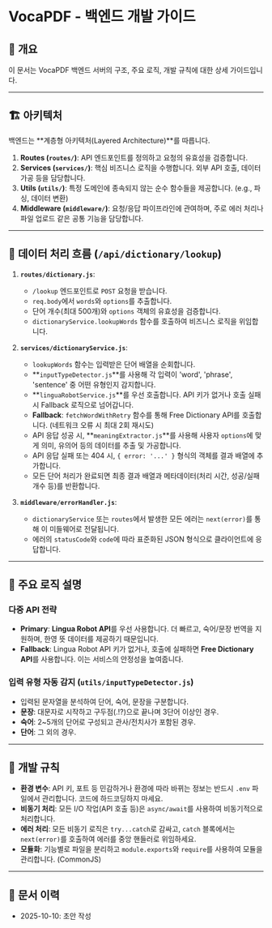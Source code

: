# VocaPDF - 백엔드 개발 가이드

## 📌 개요

이 문서는 VocaPDF 백엔드 서버의 구조, 주요 로직, 개발 규칙에 대한 상세 가이드입니다.

---

## 🏗️ 아키텍처

백엔드는 **계층형 아키텍처(Layered Architecture)**를 따릅니다.

1.  **Routes (`routes/`)**: API 엔드포인트를 정의하고 요청의 유효성을 검증합니다.
2.  **Services (`services/`)**: 핵심 비즈니스 로직을 수행합니다. 외부 API 호출, 데이터 가공 등을 담당합니다.
3.  **Utils (`utils/`)**: 특정 도메인에 종속되지 않는 순수 함수들을 제공합니다. (e.g., 파싱, 데이터 변환)
4.  **Middleware (`middleware/`)**: 요청/응답 파이프라인에 관여하며, 주로 에러 처리나 파일 업로드 같은 공통 기능을 담당합니다.

---

## 🔄 데이터 처리 흐름 (`/api/dictionary/lookup`)

1.  **`routes/dictionary.js`**:
    -   `/lookup` 엔드포인트로 `POST` 요청을 받습니다.
    -   `req.body`에서 `words`와 `options`를 추출합니다.
    -   단어 개수(최대 500개)와 `options` 객체의 유효성을 검증합니다.
    -   `dictionaryService.lookupWords` 함수를 호출하여 비즈니스 로직을 위임합니다.

2.  **`services/dictionaryService.js`**:
    -   `lookupWords` 함수는 입력받은 단어 배열을 순회합니다.
    -   **`inputTypeDetector.js`**를 사용해 각 입력이 'word', 'phrase', 'sentence' 중 어떤 유형인지 감지합니다.
    -   **`linguaRobotService.js`**를 우선 호출합니다. API 키가 없거나 호출 실패 시 Fallback 로직으로 넘어갑니다.
    -   **Fallback**: `fetchWordWithRetry` 함수를 통해 Free Dictionary API를 호출합니다. (네트워크 오류 시 최대 2회 재시도)
    -   API 응답 성공 시, **`meaningExtractor.js`**를 사용해 사용자 `options`에 맞게 의미, 유의어 등의 데이터를 추출 및 가공합니다.
    -   API 응답 실패 또는 404 시, `{ error: '...' }` 형식의 객체를 결과 배열에 추가합니다.
    -   모든 단어 처리가 완료되면 최종 결과 배열과 메타데이터(처리 시간, 성공/실패 개수 등)를 반환합니다.

3.  **`middleware/errorHandler.js`**:
    -   `dictionaryService` 또는 `routes`에서 발생한 모든 에러는 `next(error)`를 통해 이 미들웨어로 전달됩니다.
    -   에러의 `statusCode`와 `code`에 따라 표준화된 JSON 형식으로 클라이언트에 응답합니다.

---

## 🔑 주요 로직 설명

### 다중 API 전략

-   **Primary**: **Lingua Robot API**를 우선 사용합니다. 더 빠르고, 숙어/문장 번역을 지원하며, 한영 뜻 데이터를 제공하기 때문입니다.
-   **Fallback**: Lingua Robot API 키가 없거나, 호출에 실패하면 **Free Dictionary API**를 사용합니다. 이는 서비스의 안정성을 높여줍니다.

### 입력 유형 자동 감지 (`utils/inputTypeDetector.js`)

-   입력된 문자열을 분석하여 단어, 숙어, 문장을 구분합니다.
-   **문장**: 대문자로 시작하고 구두점(.!?)으로 끝나며 3단어 이상인 경우.
-   **숙어**: 2~5개의 단어로 구성되고 관사/전치사가 포함된 경우.
-   **단어**: 그 외의 경우.

---

## 📝 개발 규칙

-   **환경 변수**: API 키, 포트 등 민감하거나 환경에 따라 바뀌는 정보는 반드시 `.env` 파일에서 관리합니다. 코드에 하드코딩하지 마세요.
-   **비동기 처리**: 모든 I/O 작업(API 호출 등)은 `async/await`를 사용하여 비동기적으로 처리합니다.
-   **에러 처리**: 모든 비동기 로직은 `try...catch`로 감싸고, `catch` 블록에서는 `next(error)`를 호출하여 에러를 중앙 핸들러로 위임하세요.
-   **모듈화**: 기능별로 파일을 분리하고 `module.exports`와 `require`를 사용하여 모듈을 관리합니다. (CommonJS)

---

## 📝 문서 이력
- 2025-10-10: 초안 작성